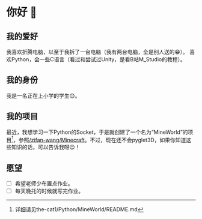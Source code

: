 # 你好 👋

## 我的爱好
我喜欢折腾电脑，以至于我拆了一台电脑（我有两台电脑，全是别人送的😁）。
喜欢Python，会一些C语言（看过和尝试过Unity，是看B站M_Studio的教程）。

## 我的身份
我是一名正在上小学的学生😊。

## 我的项目
最近，我想学习一下Python的Socket，于是就创建了一个名为“MineWorld”的项目[^1]，参照[/zifan-wang/Minecraft](https://github.com/zifan-wang/Minecraft)。不过，现在还不会pyglet3D，如果你知道这些知识的话，可以告诉我呀😉！

## 愿望
- [ ] 希望老师少布置点作业。
- [ ] 每天晚托的时候就写完作业。

[^1]: 详细请见the-cat1/Python/MineWorld/README.md
